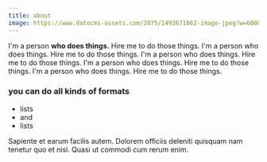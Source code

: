 ```yaml
---
title: about
image: https://www.datocms-assets.com/2075/1493671862-image-jpeg?w=600&h=400&fm=jpg&fit=facearea&facepad=2
---
```


I'm a person **who does things.** Hire me to do those things. I'm a person who does things. Hire me to do those things. I'm a person who does things. Hire me to do those things. I'm a person who does things. Hire me to do those things. I'm a person who does things. Hire me to do those things. 

### you can do all kinds of formats

* lists
* and 
* lists

Sapiente et earum facilis autem. Dolorem officiis deleniti quisquam nam tenetur quo et nisi. Quasi ut commodi cum rerum enim.
